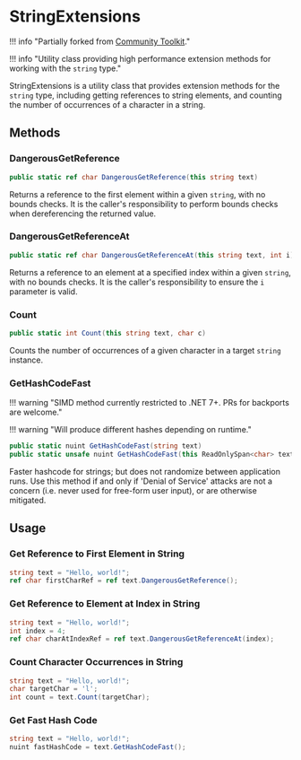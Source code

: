 # StringExtensions

!!! info "Partially forked from [Community Toolkit](https://github.com/CommunityToolkit/dotnet)."

!!! info "Utility class providing high performance extension methods for working with the `string` type."

StringExtensions is a utility class that provides extension methods for the `string` type, including getting references to string elements, and counting the number of occurrences of a character in a string.

## Methods

### DangerousGetReference

```csharp
public static ref char DangerousGetReference(this string text)
```

Returns a reference to the first element within a given `string`, with no bounds checks. It is the caller's responsibility to perform bounds checks when dereferencing the returned value.

### DangerousGetReferenceAt

```csharp
public static ref char DangerousGetReferenceAt(this string text, int i)
```

Returns a reference to an element at a specified index within a given `string`, with no bounds checks. It is the caller's responsibility to ensure the `i` parameter is valid.

### Count

```csharp
public static int Count(this string text, char c)
```

Counts the number of occurrences of a given character in a target `string` instance.

### GetHashCodeFast

!!! warning "SIMD method currently restricted to .NET 7+. PRs for backports are welcome."

!!! warning "Will produce different hashes depending on runtime."

```csharp
public static nuint GetHashCodeFast(string text)
public static unsafe nuint GetHashCodeFast(this ReadOnlySpan<char> text)
```

Faster hashcode for strings; but does not randomize between application runs.
Use this method if and only if 'Denial of Service' attacks are not a concern
(i.e. never used for free-form user input), or are otherwise mitigated.

## Usage

### Get Reference to First Element in String

```csharp
string text = "Hello, world!";
ref char firstCharRef = ref text.DangerousGetReference();
```

### Get Reference to Element at Index in String

```csharp
string text = "Hello, world!";
int index = 4;
ref char charAtIndexRef = ref text.DangerousGetReferenceAt(index);
```

### Count Character Occurrences in String

```csharp
string text = "Hello, world!";
char targetChar = 'l';
int count = text.Count(targetChar);
```

### Get Fast Hash Code

```csharp
string text = "Hello, world!";
nuint fastHashCode = text.GetHashCodeFast();
```